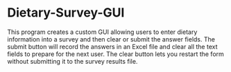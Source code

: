 # Dietary-Survey-GUI
This program creates a custom GUI allowing users to enter dietary 
information into a survey and then clear or submit the answer fields. The submit
button will record the answers in an Excel file and clear all the text fields
to prepare for the next user. The clear button lets you restart the form
without submitting it to the survey results file.
